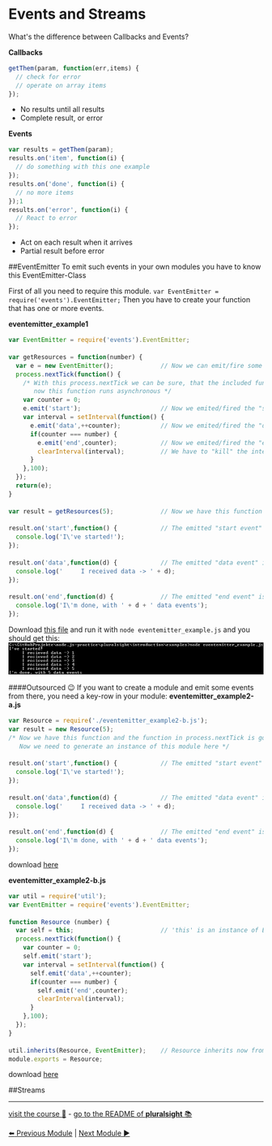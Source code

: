 Events and Streams
==================

What's the difference between Callbacks and Events?

**Callbacks**
```js
getThem(param, function(err,items) {
  // check for error
  // operate on array items
});
```
* No results until all results
* Complete result, or error

**Events**
```js
var results = getThem(param);
results.on('item', function(i) {
  // do something with this one example
});
results.on('done', function(i) {
  // no more items
});1
results.on('error', function(i) {
  // React to error
});
```
* Act on each result when it arrives
* Partial result before error

##EventEmitter
To emit such events in your own modules you have to know this EventEmitter-Class

First of all you need to require this module. `var EventEmitter = require('events').EventEmitter;` Then you have to create your function
that has one or more events.

**eventemitter_example1**
```js
var EventEmitter = require('events').EventEmitter;

var getResources = function(number) {
  var e = new EventEmitter();             // Now we can emit/fire some events over this e-variable
  process.nextTick(function() {
    /* With this process.nextTick we can be sure, that the included function starts AFTER returning e,
       now this function runs asynchronous */
    var counter = 0;
    e.emit('start');                      // Now we emited/fired the "start event"
    var interval = setInterval(function() {
      e.emit('data',++counter);           // Now we emited/fired the "data event"
      if(counter === number) {
        e.emit('end',counter);            // Now we emited/fired the "end event"
        clearInterval(interval);          // We have to "kill" the interval
      }
    },100);
  });
  return(e);
}

var result = getResources(5);             // Now we have this function and the function in process.nextTick is going to run

result.on('start',function() {            // The emitted "start event" is caught and runs the following function
  console.log('I\'ve started!');
});

result.on('data',function(d) {            // The emitted "data event" is caught and runs the following function
  console.log('     I received data -> ' + d);
});

result.on('end',function(d) {             // The emitted "end event" is caught and runs the following function
  console.log('I\'m done, with ' + d + ' data events');
});
```

Download [this file](examples/eventemitter_example1.js) and run it with `node eventemitter_example.js` and you should get this:
![Console log](examples/eventemitter_example1.png)

####Outsourced :wink:
If you want to create a module and emit some events from there, you need a key-row in your module:
**eventemitter_example2-a.js**
```js
var Resource = require('./eventemitter_example2-b.js');
var result = new Resource(5);
/* Now we have this function and the function in process.nextTick is going to run
   Now we need to generate an instance of this module here */

result.on('start',function() {            // The emitted "start event" is caught and runs the following function
  console.log('I\'ve started!');
});

result.on('data',function(d) {            // The emitted "data event" is caught and runs the following function
  console.log('     I received data -> ' + d);
});

result.on('end',function(d) {             // The emitted "end event" is caught and runs the following function
  console.log('I\'m done, with ' + d + ' data events');
});
```
download [here](examples/eventemitter_example2-a.js)

**eventemitter_example2-b.js**
```js
var util = require('util');
var EventEmitter = require('events').EventEmitter;

function Resource (number) {
  var self = this;                        // 'this' is an instance of EventEmitter by itself, we don't need to define a new one.
  process.nextTick(function() {
    var counter = 0;
    self.emit('start');
    var interval = setInterval(function() {
      self.emit('data',++counter);
      if(counter === number) {
        self.emit('end',counter);
        clearInterval(interval);
      }
    },100);
  });
}

util.inherits(Resource, EventEmitter);    // Resource inherits now from EventEmitter
module.exports = Resource;
```
download [here](examples/eventemitter_example2-b.js)

##Streams

***
[visit the course :rocket:](http://www.pluralsight.com/courses/node-intro) - [go to the README of **pluralsight** :books:](../README.md)

[:arrow_left: Previous Module](modules_require_npm.md) | [Next Module :arrow_forward:](local_system.md)
